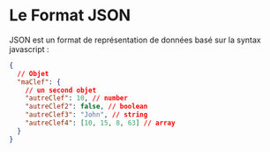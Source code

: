 # Le Format JSON

JSON est un format de représentation de données basé sur la syntax
javascript :

```json
{
  // Objet
  "maClef": {
    // un second objet
    "autreClef": 10, // number
    "autreClef2": false, // boolean
    "autreClef3": "John", // string
    "autreClef4": [10, 15, 8, 63] // array
  }
}
```
